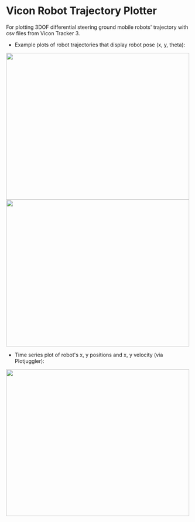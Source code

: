 # Vicon Robot Trajectory Plotter

For plotting 3DOF differential steering ground mobile robots' trajectory with csv files from Vicon Tracker 3.

- Example plots of robot trajectories that display robot pose (x, y, theta):
<img src="https://user-images.githubusercontent.com/52514970/168733882-b421be54-b0ef-4ecd-ae83-8c51187405d0.png" width="500" height="400">
<img src="https://user-images.githubusercontent.com/52514970/171983288-3339f70a-6ab3-4654-9e53-532cbd9a9b6e.png" width="500" height="400">

- Time series plot of robot's x, y positions and x, y velocity (via Plotjuggler):
<img src="https://user-images.githubusercontent.com/52514970/171983291-01907af3-0392-4bb8-99ab-8507f39de0b2.png" width="500" height="400">

